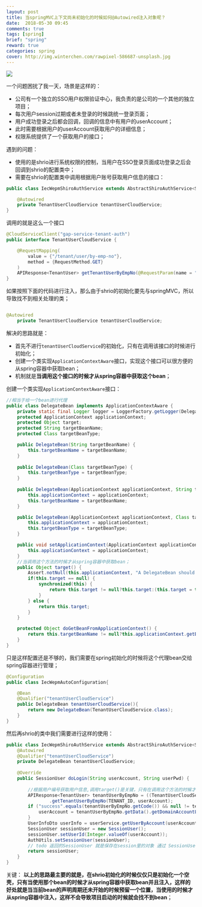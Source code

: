 ```yaml
---
layout: post
title: 当springMVC上下文尚未初始化的时候如何@Autowired注入对象呢？
date:  2018-05-30 09:45
comments: true
tags: [spring]
brief: "spring"
reward: true
categories: spring
cover: http://img.winterchen.com/rawpixel-586687-unsplash.jpg
---
```


![](http://img.winterchen.com/rawpixel-586687-unsplash.jpg)

一个问题困扰了我一天，场景是这样的：

*  公司有一个独立的SSO用户权限验证中心，我负责的是公司的一个其他的独立项目；
*  每次用户session过期或者未登录的时候跳统一登录页面；
*  用户成功登录之后都会回调，回调的信息中有用户的userAccount；
*  此时需要根据用户的userAccount获取用户的详细信息；
*  权限系统提供了一个获取用户的接口；
<!-- more -->

遇到的问题：

*	使用的是shrio进行系统权限的控制，当用户在SSO登录页面成功登录之后会回调到shrio的配置类中；
*	需要在shrio的配置类中调用根据用户账号获取用户信息的接口：

```java
public class IecWepmShiroAuthService extends AbstractShiroAuthService<SessionUser> implements EnvironmentAware {

	@Autowired
    private TenantUserCloudService tenantUserCloudService;
}
```	

调用的就是这么一个接口

```java
@CloudServiceClient("gap-service-tenant-auth")
public interface TenantUserCloudService {

	@RequestMapping(
        value = {"/tenant/user/by-emp-no"},
        method = {RequestMethod.GET}
    )
    APIResponse<TenantUser> getTenantUserByEmpNo(@RequestParam(name = "tenantId",required = true) Integer var1, @RequestParam(name = "empNo",required = true) String var2);
}
```

如果按照下面的代码进行注入，那么由于shrio的初始化要先与springMVC，所以导致找不到相关处理的类；
```java

@Autowired
    private TenantUserCloudService tenantUserCloudService;
```

解决的思路就是：

* 首先不进行`tenantUserCloudService`的初始化，只有在调用该接口的时候进行初始化；
* 创建一个类实现`ApplicationContextAware`接口，实现这个接口可以很方便的从spring容器中获取bean；
* 机制就是**当调用这个接口的时候才从spring容器中获取这个bean**；

创建一个类实现`ApplicationContextAware`接口：

```java
//相当于给一个bean进行代理
public class DelegateBean implements ApplicationContextAware {
    private static final Logger logger = LoggerFactory.getLogger(DelegateBean.class);
    protected ApplicationContext applicationContext;
    protected Object target;
    protected String targetBeanName;
    protected Class targetBeanType;

    public DelegateBean(String targetBeanName) {
        this.targetBeanName = targetBeanName;
    }
	
    public DelegateBean(Class targetBeanType) {
        this.targetBeanType = targetBeanType;
    }
	
    public DelegateBean(ApplicationContext applicationContext, String targetBeanName) {
        this.applicationContext = applicationContext;
        this.targetBeanName = targetBeanName;
    }

    public DelegateBean(ApplicationContext applicationContext, Class targetBeanType) {
        this.applicationContext = applicationContext;
        this.targetBeanType = targetBeanType;
    }

    public void setApplicationContext(ApplicationContext applicationContext) throws BeansException {
        this.applicationContext = applicationContext;
    }
	//当调用这个方法的时候才从spring容器中获取bean；
    public Object target() {
        Assert.notNull(this.applicationContext, "A DelegateBean should be managed by ApplicationContext or pass ApplicationContext though constructor arg");
        if(this.target == null) {
            synchronized(this) {
                return this.target != null?this.target:(this.target = this.doGetBeanFromApplicationContext());
            }
        } else {
            return this.target;
        }
    }

    protected Object doGetBeanFromApplicationContext() {
        return this.targetBeanName != null?this.applicationContext.getBean(this.targetBeanName):(this.targetBeanType != null?this.applicationContext.getBean(this.targetBeanType):null);
    }
}
```

只是这样配置还是不够的，我们需要在spring初始化的时候将这个代理bean交给spring容器进行管理；

```java
@Configuration
public class IecWepmAutoConfiguration{

	@Bean
    @Qualifier("tenantUserCloudService")
    public DelegateBean tenantUserCloudService(){
        return new DelegateBean(TenantUserCloudService.class);
    }
}
```

然后再shrio的类中我们需要进行这样的使用：

```java
public class IecWepmShiroAuthService extends AbstractShiroAuthService<SessionUser> implements EnvironmentAware {
	@Autowired
    @Qualifier("tenantUserCloudService")
    private DelegateBean tenantUserCloudService;
	
	@Override
    public SessionUser doLogin(String userAccount, String userPwd) {
        
        //根据用户编号获取用户信息,调用target()是关键，只有在调用这个方法的时候才会从spring容器中获取信息
        APIResponse<TenantUser> tenantUserByEmpNo = ((TenantUserCloudService) tenantUserCloudService.target())
                .getTenantUserByEmpNo(TENANT_ID, userAccount);
        if ("success".equals(tenantUserByEmpNo.getCode()) && null != tenantUserByEmpNo.getData()){
            userAccount = tenantUserByEmpNo.getData().getDomainAccountList().get(0).getDomainAccount();
        }
        UserInfoDto userInfo = userService.getUserByAccount(userAccount);
        SessionUser sessionUser = new SessionUser();
        sessionUser.setUserId(Integer.valueOf(userAccount));
        AuthUtils.setSessionUser(sessionUser);
        // todo 返回的SessionUser 就是保存在session里的对象 通过 SessionUser sessionUser = (SessionUser) AuthUtils.getSessionUser(); 进行获取
        return sessionUser;
    }
}
```


关键： **以上的思路最主要的就是，在shrio初始化的时候仅仅只是初始化一个空壳，只有当使用那个bean的时候才从spring容器中获取bean并且注入，这样的好处就是当当前bean的声明周期还未开始的时候预留一个位置，当使用的时候才从spring容器中注入，这样不会导致项目启动的时候就会找不到bean**；























































































